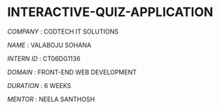# INTERACTIVE-QUIZ-APPLICATION

*COMPANY* : CODTECH IT SOLUTIONS

*NAME* :  VALABOJU SOHANA 

*INTERN ID* : CT06DG1136

*DOMAIN* : FRONT-END WEB DEVELOPMENT

*DURATION* : 6 WEEKS

*MENTOR* : NEELA SANTHOSH
